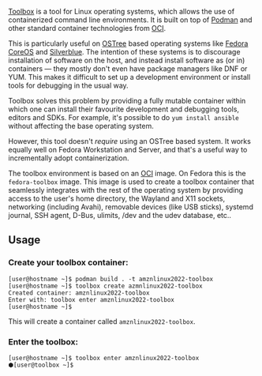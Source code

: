 [Toolbox](https://containertoolbx.org/) is a tool for Linux operating systems,
which allows the use of containerized command line environments. It is built
on top of [Podman](https://podman.io/) and other standard container
technologies from [OCI](https://opencontainers.org/).

This is particularly useful on
[OSTree](https://ostree.readthedocs.io/en/latest/) based operating systems like
[Fedora CoreOS](https://coreos.fedoraproject.org/) and
[Silverblue](https://silverblue.fedoraproject.org/). The intention of these
systems is to discourage installation of software on the host, and instead
install software as (or in) containers — they mostly don't even have package
managers like DNF or YUM. This makes it difficult to set up a development
environment or install tools for debugging in the usual way.

Toolbox solves this problem by providing a fully mutable container within
which one can install their favourite development and debugging tools, editors
and SDKs. For example, it's possible to do `yum install ansible` without
affecting the base operating system.

However, this tool doesn't *require* using an OSTree based system. It works
equally well on Fedora Workstation and Server, and that's a useful way to
incrementally adopt containerization.

The toolbox environment is based on an [OCI](https://www.opencontainers.org/)
image. On Fedora this is the `fedora-toolbox` image. This image is used to
create a toolbox container that seamlessly integrates with the rest of the
operating system by providing access to the user's home directory, the Wayland
and X11 sockets, networking (including Avahi), removable devices (like USB
sticks), systemd journal, SSH agent, D-Bus, ulimits, /dev and the udev
database, etc..

## Usage

### Create your toolbox container:
```
[user@hostname ~]$ podman build . -t amznlinux2022-toolbox
[user@hostname ~]$ toolbox create azmnlinux2022-toolbox
Created container: amznlinux2022-toolbox
Enter with: toolbox enter amznlinux2022-toolbox
[user@hostname ~]$
```
This will create a container called `amznlinux2022-toolbox`.

### Enter the toolbox:
```
[user@hostname ~]$ toolbox enter amznlinux2022-toolbox
⬢[user@toolbox ~]$
```
